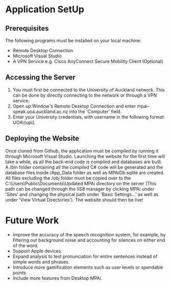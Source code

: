 # Application SetUp
## Prerequisites
The following programs must be installed on your local machine:
* Remote Desktop Connection
* Microsoft Visual Studio
* A VPN Service e.g. Cisco AnyConnect Secure Mobility Client (Optional)

## Accessing the Server
1. You must first be connected to the University of Auckland network. This can be done by directly connecting to the network or through a VPN service. 
2. Open up Window's Remote Desktop Connection and enter mpai-speak.uoa.auckland.ac.nz into the 'Computer' field.
3. Enter your University credentials, with username in the following format: UOA\\{upi}.

## Deploying the Website
Once cloned from Github, the application must be compiled by running it through Microsoft Visual Studio. Launching the website for the first time will take a while, as all the back-end code is compiled and databases are built. A /bin folder containing all the compiled C# code will be generated and the database files inside /App_Data folder as well as MPAiDb.sqlite are created. All files excluding the /obj folder must be copied over to the C:\Users\Public\Documents\Updated MPAi directory on the server (This path can be changed through the IIS8 manager by clicking MPAi under 'Sites' and changing the physical path under 'Basic Settings...' as well as under 'View Virtual Directories'). The website should then be live!

# Future Work
* Improve the accuracy of the speech recognition system, for example, by filtering out background noise and accounting for silences on either end of the word.
* Support Apple devices.
* Expand analysis to test pronunciation for entire sentences instead of simple words and phrases.
* Introduce more gamification elements such as user levels or spendable points.
* Include more features from Desktop MPAi.
